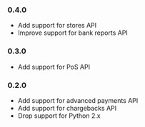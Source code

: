### 0.4.0

 * Add support for stores API
 * Improve support for bank reports API

### 0.3.0

 * Add support for PoS API

### 0.2.0

 * Add support for advanced payments API
 * Add support for chargebacks API
 * Drop support for Python 2.x
